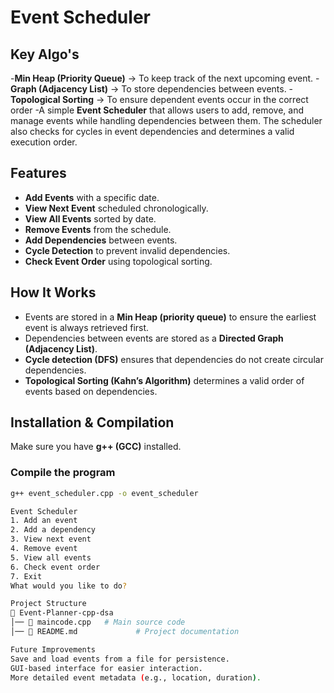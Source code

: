 # **Event Scheduler**  

## **Key Algo's**

-**Min Heap (Priority Queue)** → To keep track of the next upcoming event.
-**Graph (Adjacency List)** → To store dependencies between events.
-**Topological Sorting** → To ensure dependent events occur in the correct order
-A simple **Event Scheduler** that allows users to add, remove, and manage events while handling dependencies between them. The scheduler also checks for cycles in event dependencies and determines a valid execution order.  

## **Features**  
- **Add Events** with a specific date.  
- **View Next Event** scheduled chronologically.  
- **View All Events** sorted by date.  
- **Remove Events** from the schedule.  
- **Add Dependencies** between events.  
- **Cycle Detection** to prevent invalid dependencies.  
- **Check Event Order** using topological sorting.  

## **How It Works**  
- Events are stored in a **Min Heap (priority queue)** to ensure the earliest event is always retrieved first.  
- Dependencies between events are stored as a **Directed Graph (Adjacency List)**.  
- **Cycle detection (DFS)** ensures that dependencies do not create circular dependencies.  
- **Topological Sorting (Kahn’s Algorithm)** determines a valid order of events based on dependencies.  

## **Installation & Compilation**  
Make sure you have **g++ (GCC)** installed.  

### **Compile the program**  
```sh
g++ event_scheduler.cpp -o event_scheduler

Event Scheduler  
1. Add an event  
2. Add a dependency  
3. View next event  
4. Remove event  
5. View all events  
6. Check event order  
7. Exit  
What would you like to do?

Project Structure
📁 Event-Planner-cpp-dsa  
│── 📄 maincode.cpp   # Main source code  
│── 📄 README.md             # Project documentation  

Future Improvements
Save and load events from a file for persistence.
GUI-based interface for easier interaction.
More detailed event metadata (e.g., location, duration).
